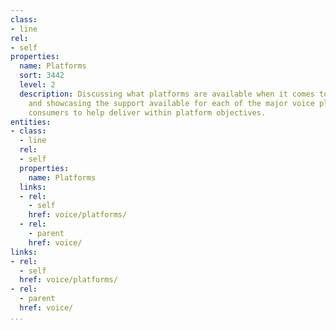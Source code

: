 ```yaml
---
class:
- line
rel:
- self
properties:
  name: Platforms
  sort: 3442
  level: 2
  description: Discussing what platforms are available when it comes to voice-enablement,
    and showcasing the support available for each of the major voice platforms, encouraging
    consumers to help deliver within platform objectives.
entities:
- class:
  - line
  rel:
  - self
  properties:
    name: Platforms
  links:
  - rel:
    - self
    href: voice/platforms/
  - rel:
    - parent
    href: voice/
links:
- rel:
  - self
  href: voice/platforms/
- rel:
  - parent
  href: voice/
...
```

